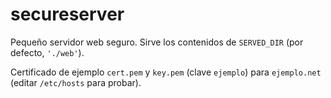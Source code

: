 # secureserver

Pequeño servidor web seguro. Sirve los contenidos de `SERVED_DIR` (por defecto, `'./web'`).

Certificado de ejemplo `cert.pem` y `key.pem` (clave `ejemplo`) para `ejemplo.net` (editar `/etc/hosts` para probar).
